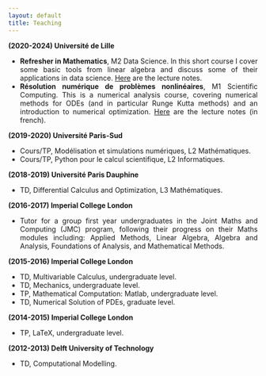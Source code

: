 ```yaml
---
layout: default
title: Teaching
---
```




<p>
<b>(2020-2024) Université de Lille</b>
</p>
<ul style="text-align:justify">
<li> <b> Refresher in Mathematics</b>, M2 Data Science. In this short course I cover some basic tools from linear algebra and discuss some of their applications in data science. <a href="{{ site.baseurl }}/assets/RefresherMathsNotes.pdf"> Here</a> are the lecture notes. </li> 
<li> <b>Résolution numérique de problèmes nonlinéaires</b>, M1 Scientific Computing. This is a numerical analysis course, covering numerical methods for ODEs (and in particular Runge Kutta methods) and an introduction to numerical optimization.
 <a href="{{ site.baseurl }}/assets/Notes_2021-2022.pdf"> Here</a> are the lecture notes (in french).
 </li> 
</ul>


<p>
<b>(2019-2020) Université Paris-Sud</b>
</p>
<ul style="text-align:justify">
<li> Cours/TP, Modélisation et simulations numériques, L2 Mathématiques. </li> 
<li> Cours/TP, Python pour le calcul scientifique, L2 Informatiques.</li> 
</ul>

<p>
<b>(2018-2019) Université Paris Dauphine</b>
</p>
<ul>
<li> TD, Differential Calculus and Optimization, L3 Mathématiques.</li> 
</ul>

<p>
<b>(2016-2017) Imperial College London</b>
</p>
<ul style="text-align:justify">
<li> Tutor for a group first year undergraduates in the Joint Maths and Computing (JMC) program, following their progress on their Maths modules including: Applied Methods, Linear Algebra, Algebra and Analysis, Foundations of Analysis, and Mathematical Methods.</li> 
</ul>

<p>
<b>(2015-2016) Imperial College London</b>
</p>
<ul>
<li> TD, Multivariable Calculus, undergraduate level.</li> 
<li> TD, Mechanics, undergraduate level.</li> 
<li> TP, Mathematical Computation: Matlab, undergraduate level.</li> 
<li> TD, Numerical Solution of PDEs, graduate level.</li> 
</ul>

<p>
<b>(2014-2015) Imperial College London</b>
</p>
<ul>
<li> TP, LaTeX, undergraduate level. </li> 
</ul>

<p>
<b>(2012-2013) Delft University of Technology</b>
</p>
<ul>
<li> TD, Computational Modelling. </li> 
</ul>

